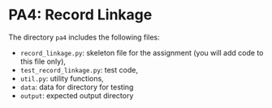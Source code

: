 # PA4: Record Linkage 

The directory ``pa4`` includes the following files:

- ``record_linkage.py``: skeleton file for the assignment (you will add code to this file only),
- ``test_record_linkage.py``: test code,
- ``util.py``: utility functions, 
- ``data``: data for directory for testing  
- ``output``: expected output directory 

